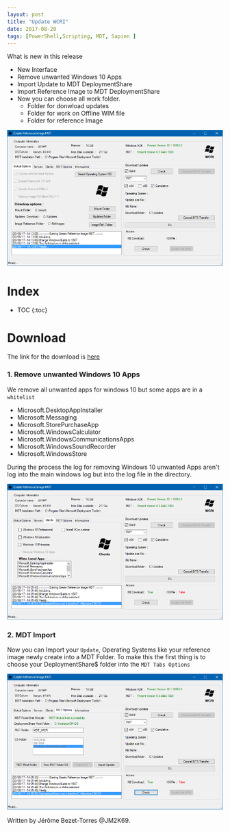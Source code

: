 ```yaml
---
layout: post
title: "Update WCRI"
date: 2017-08-20
tags: [PowerShell,Scripting, MDT, Sapien ]
---
```




What is new in this release

* New Interface
* Remove unwanted Windows 10 Apps
* Import Update to MDT DeploymentShare
* Import Reference Image to MDT DeploymentShare
* Now you can choose all work folder.
	* Folder for donwload updates
	* Folder for work on Offline WIM file
	* Folder for reference Image 

	
![ComputerSection](/img/WCRI_INT.PNG)


# Index

* TOC
{:toc}
# Download

The link for the download is [here]( https://github.com/JM2K69/WCRI/blob/master/Create%20Reference%20Image%20MDT.exe)


### 1. Remove unwanted Windows 10 Apps

We remove all unwanted apps for windows 10 but some apps are in a `whitelist`

* Microsoft.DesktopAppInstaller
* Microsoft.Messaging
* Microsoft.StorePurchaseApp
* Microsoft.WindowsCalculator
* Microsoft.WindowsCommunicationsApps
* Microsoft.WindowsSoundRecorder
* Microsoft.WindowsStore

During the process the log for removing Windows 10 unwanted Apps aren't log into the main windows log but into the log file in the directory.


![ComputerSection](/img/WCRI_W10.PNG)



### 2. MDT Import

Now you can Import your `Update`, Operating Systems like your reference image newly create into a MDT Folder. To make this the first thing is to choose your DeploymentShare$ folder into the `MDT Tabs Options`

![ComputerSection](/img/WCRI_MDT.PNG)


Written by Jérôme Bezet-Torres @JM2K69.
